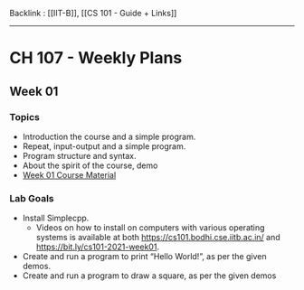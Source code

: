 Backlink : [[IIT-B]], [[CS 101 - Guide + Links]]

---

# CH 107 - Weekly Plans
## Week 01
  ### Topics
   - Introduction the course and a simple program. 
   - Repeat, input-output and a simple program. 
   - Program structure and syntax. 
   - About the spirit of the course, demo
   - [Week 01 Course Material](https://bit.ly/cs101-2021-week01)
 ### Lab Goals
  - Install Simplecpp. 
    - Videos on how to install on computers with various operating systems is available at both https://cs101.bodhi.cse.iitb.ac.in/ and https://bit.ly/cs101-2021-week01. 
  - Create and run a program to print “Hello World!”, as per the given demos. 
  - Create and run a program to draw a square, as per the given demos